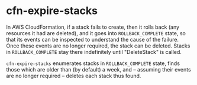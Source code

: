 cfn-expire-stacks
=================

In AWS CloudFormation, if a stack fails to create, then it rolls back (any
resources it had are deleted), and it goes into `ROLLBACK_COMPLETE` state, so
that its events can be inspected to understand the cause of the failure.  Once
these events are no longer required, the stack can be deleted.  Stacks in
`ROLLBACK_COMPLETE` stay there indefinitely until "DeleteStack" is called.

`cfn-expire-stacks` enumerates stacks in `ROLLBACK_COMPLETE` state, finds
those which are older than (by default) a week, and – assuming their events
are no longer required – deletes each stack thus found.

